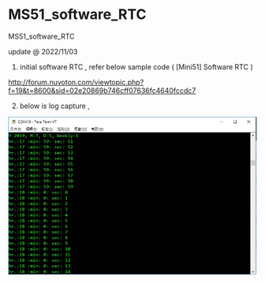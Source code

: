 # MS51_software_RTC
 MS51_software_RTC

update @ 2022/11/03

1. initial software RTC , refer below sample code ( [Mini51] Software RTC )

http://forum.nuvoton.com/viewtopic.php?f=19&t=8600&sid=02e20869b746cff07636fc4640fccdc7

2. below is log capture , 

![image](https://github.com/released/MS51_software_RTC/blob/main/log.jpg)


